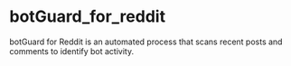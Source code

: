 # botGuard_for_reddit
botGuard for Reddit is an automated process that scans recent posts and comments to identify bot activity. 
